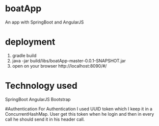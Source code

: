 # boatApp
An app with SpringBoot and AngularJS


# deployment

1) gradle build
2) java -jar build/libs/boatApp-master-0.0.1-SNAPSHOT.jar
3) open on your browser http://localhost:8090/#/

# Technology used
SpringBoot
AngularJS
Bootstrap

#Authentication
For Authentication I used UUID token which  I keep it in  a ConcurrentHashMap.
User get this token when he login and then in every call he should send it in his header call.
